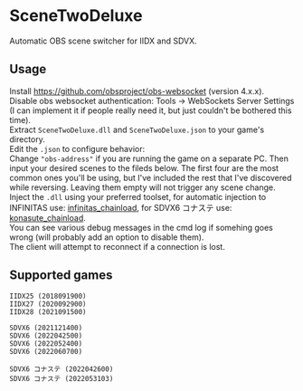 # SceneTwoDeluxe
Automatic OBS scene switcher for IIDX and SDVX.

## Usage
Install https://github.com/obsproject/obs-websocket (version 4.x.x).  
Disable obs websocket authentication: Tools -> WebSockets Server Settings (I can implement it if people really need it, but just couldn't be bothered this time).  
Extract `SceneTwoDeluxe.dll` and `SceneTwoDeluxe.json` to your game's directory.  
Edit the `.json` to configure behavior:  
  Change `"obs-address"` if you are running the game on a separate PC.
  Then input your desired scenes to the fileds below. The first four are the most common ones you'll be using, but I've included the rest that I've discovered while reversing. Leaving them empty will not trigger any scene change.  
Inject the `.dll` using your preferred toolset, for automatic injection to INFINITAS use: [infinitas_chainload](https://github.com/emskye96/infinitas_chainload), for SDVX6 コナステ use: [konasute_chainload](https://github.com/Radioo/konasute_chainload).  
You can see various debug messages in the cmd log if somehing goes wrong (will probably add an option to disable them).  
The client will attempt to reconnect if a connection is lost.

## Supported games
`IIDX25 (2018091900)`  
`IIDX27 (2020092900)`  
`IIDX28 (2021091500)` 
  
`SDVX6 (2021121400)`  
`SDVX6 (2022042500)`  
`SDVX6 (2022052400)`  
`SDVX6 (2022060700)`  

`SDVX6 コナステ (2022042600)`  
`SDVX6 コナステ (2022053103)`  
